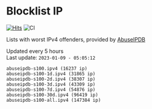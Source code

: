 # Blocklist IP

[![Hits](https://hits.seeyoufarm.com/api/count/incr/badge.svg?url=https%3A%2F%2Fgithub.com%2Fborestad%2Fblocklist-ip%2F&count_bg=%2379C83D&title_bg=%23555555&icon=&icon_color=%23E7E7E7&title=hits&edge_flat=false)](https://hits.seeyoufarm.com)  ![CI](https://img.shields.io/github/workflow/status/borestad/blocklist-ip/CI?style=flat-square)

Lists with worst IPv4 offenders, provided by [AbuseIPDB](https://www.abuseipdb.com/)

<!-- FOOTER-PLACEHOLDER -->
Updated every 5 hours<br>
Last update: `2023-01-09 - 05:05:12`
```
abuseipdb-s100.ipv4 (16237 ip)
abuseipdb-s100-1d.ipv4 (31865 ip)
abuseipdb-s100-2d.ipv4 (38307 ip)
abuseipdb-s100-3d.ipv4 (43309 ip)
abuseipdb-s100-7d.ipv4 (54876 ip)
abuseipdb-s100-30d.ipv4 (96419 ip)
abuseipdb-s100-all.ipv4 (147384 ip)
```
